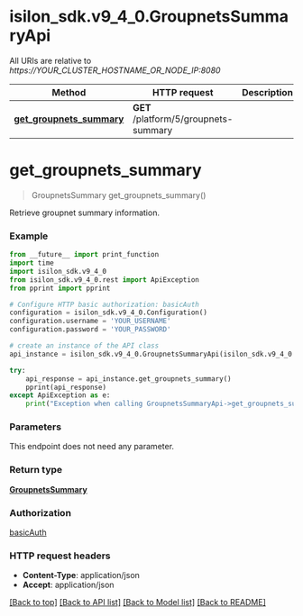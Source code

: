 # isilon_sdk.v9_4_0.GroupnetsSummaryApi

All URIs are relative to *https://YOUR_CLUSTER_HOSTNAME_OR_NODE_IP:8080*

Method | HTTP request | Description
------------- | ------------- | -------------
[**get_groupnets_summary**](GroupnetsSummaryApi.md#get_groupnets_summary) | **GET** /platform/5/groupnets-summary | 


# **get_groupnets_summary**
> GroupnetsSummary get_groupnets_summary()



Retrieve groupnet summary information.

### Example
```python
from __future__ import print_function
import time
import isilon_sdk.v9_4_0
from isilon_sdk.v9_4_0.rest import ApiException
from pprint import pprint

# Configure HTTP basic authorization: basicAuth
configuration = isilon_sdk.v9_4_0.Configuration()
configuration.username = 'YOUR_USERNAME'
configuration.password = 'YOUR_PASSWORD'

# create an instance of the API class
api_instance = isilon_sdk.v9_4_0.GroupnetsSummaryApi(isilon_sdk.v9_4_0.ApiClient(configuration))

try:
    api_response = api_instance.get_groupnets_summary()
    pprint(api_response)
except ApiException as e:
    print("Exception when calling GroupnetsSummaryApi->get_groupnets_summary: %s\n" % e)
```

### Parameters
This endpoint does not need any parameter.

### Return type

[**GroupnetsSummary**](GroupnetsSummary.md)

### Authorization

[basicAuth](../README.md#basicAuth)

### HTTP request headers

 - **Content-Type**: application/json
 - **Accept**: application/json

[[Back to top]](#) [[Back to API list]](../README.md#documentation-for-api-endpoints) [[Back to Model list]](../README.md#documentation-for-models) [[Back to README]](../README.md)


